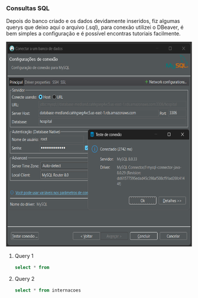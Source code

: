 ### Consultas SQL

Depois do banco criado e os dados devidamente inseridos, fiz algumas querys que deixo aqui o arquivo (.sql), para conexão utilizei o DBeaver, é bem simples a configuração e é possível encontras tutoriais facilmente.

<img src="https://github.com/ViniciusCarneiro54/repositorio_final/blob/main/img/DBeaver.png" width="610" height="555" />

1. Query 1
   ```sql
   select * from
   ```

2. Query 2
   ```sql
   select * from internacoes
   ```